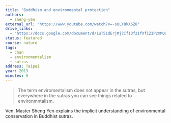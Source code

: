 ```yaml
---
title: "Buddhism and environmental protection"
authors:
  - sheng-yen
external_url: "https://www.youtube.com/watch?v=-sULY8kX6Z8"
drive_links:
  - "https://docs.google.com/document/d/1uT51dErjMj7IfI3f2IfXfiZIP2mMQorhMzNm8rnLogM/edit?usp=share_link"
status: featured
course: nature
tags:
  - chan
  - environmentalism
  - sutras
address: Taipei
year: 2013
minutes: 9
---
```


> The term enviromentalism does not appear in the sutras, but everywhere in the sutras you can see things related to environmntalism.

Ven. Master Sheng Yen explains the implicit understanding of environmental conservation in Buddhist sutras.
